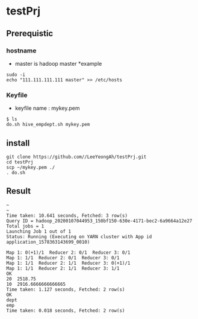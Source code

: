 # testPrj
## Prerequistic
### hostname 
* master is hadoop master
*example
```
sudo -i
echo "111.111.111.111 master" >> /etc/hosts
```
### Keyfile
* keyfile name : mykey.pem
```
$ ls
do.sh hive_empdept.sh mykey.pem
```

## install
```
git clone https://github.com//LeeYeongAh/testPrj.git
cd testPrj
scp ~/mykey.pem ./
. do.sh
```
## Result
```
~
~
Time taken: 10.641 seconds, Fetched: 3 row(s)
Query ID = hadoop_20200107044953_150bf150-630e-4171-bec2-6a9664a12e27
Total jobs = 1
Launching Job 1 out of 1
Status: Running (Executing on YARN cluster with App id application_1578363143699_0010)

Map 1: 0(+1)/1	Reducer 2: 0/1	Reducer 3: 0/1
Map 1: 1/1	Reducer 2: 0/1	Reducer 3: 0/1
Map 1: 1/1	Reducer 2: 1/1	Reducer 3: 0(+1)/1
Map 1: 1/1	Reducer 2: 1/1	Reducer 3: 1/1
OK
20	2518.75
10	2916.6666666666665
Time taken: 1.127 seconds, Fetched: 2 row(s)
OK
dept
emp
Time taken: 0.018 seconds, Fetched: 2 row(s)
```

